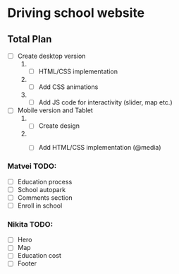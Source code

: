 # Driving school website

## Total Plan

- [ ] Create desktop version
  1. - [ ] HTML/CSS implementation
  2. - [ ] Add CSS animations
  3. - [ ] Add JS code for interactivity (slider, map etc.)
- [ ] Mobile version and Tablet
  1. - [ ] Create design
  2. - [ ] Add HTML/CSS implementation (@media)


### Matvei TODO:

- [ ] Education process
- [ ] School autopark
- [ ] Comments section
- [ ] Enroll in school
### Nikita TODO:
- [ ] Hero
- [ ] Map
- [ ] Education cost
- [ ] Footer